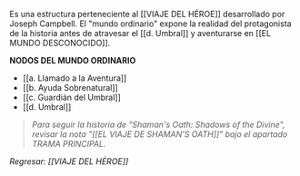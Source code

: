 Es una estructura perteneciente al [[VIAJE DEL HÉROE]] desarrollado por Joseph Campbell. El "mundo ordinario" expone la realidad del protagonista de la historia antes de atravesar el [[d. Umbral]] y aventurarse en [[EL MUNDO DESCONOCIDO]].

**NODOS DEL MUNDO ORDINARIO**
- [[a. Llamado a la Aventura]]
- [[b. Ayuda Sobrenatural]]
- [[c. Guardián del Umbral]]
- [[d. Umbral]]

>*Para seguir la historia de "Shaman's Oath: Shadows of the Divine", revisar la nota "[[EL VIAJE DE SHAMAN'S OATH]]" bajo el apartado TRAMA PRINCIPAL.*

*Regresar: [[VIAJE DEL HÉROE]]*